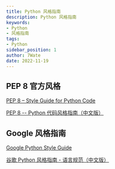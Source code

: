 ```yaml
---
title: Python 风格指南
description: Python 风格指南
keywords:
- Python 
- 风格指南
tags:
- Python
sidebar_position: 1
author: 7Wate
date: 2022-11-19
---
```


## PEP 8 官方风格

[PEP 8 – Style Guide for Python Code](https://peps.python.org/pep-0008/)

[PEP 8 -- Python 代码风格指南（中文版）](https://github.com/kernellmd/Knowledge/blob/master/Translation/PEP%208%20%E4%B8%AD%E6%96%87%E7%BF%BB%E8%AF%91.md)

## Google 风格指南

[Google Python Style Guide](https://github.com/google/styleguide)

[谷歌 Python 风格指南 - 语言规范（中文版）](https://github.com/zh-google-styleguide/zh-google-styleguide)
